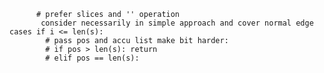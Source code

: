           # prefer slices and '' operation
           consider necessarily in simple approach and cover normal edge cases if i <= len(s):
            # pass pos and accu list make bit harder:
            # if pos > len(s): return
            # elif pos == len(s):